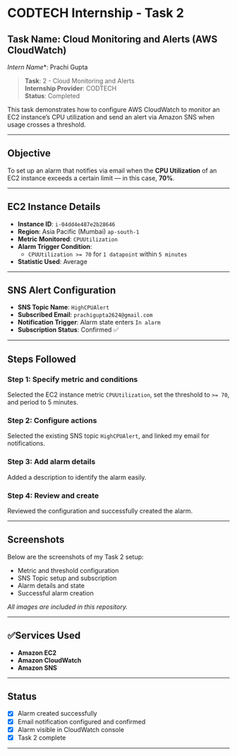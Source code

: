 # CODTECH Internship - Task 2

##  Task Name: Cloud Monitoring and Alerts (AWS CloudWatch)
*Intern Name**: Prachi Gupta  
> **Task**: 2 - Cloud Monitoring and Alerts  
> **Internship Provider**: CODTECH    
> **Status**: Completed


This task demonstrates how to configure AWS CloudWatch to monitor an EC2 instance’s CPU utilization and send an alert via Amazon SNS when usage crosses a threshold.

---

##  Objective

To set up an alarm that notifies via email when the **CPU Utilization** of an EC2 instance exceeds a certain limit — in this case, **70%**.

---

## EC2 Instance Details

- **Instance ID**: `i-04dd4e487e2b28646`
- **Region**: Asia Pacific (Mumbai) `ap-south-1`
- **Metric Monitored**: `CPUUtilization`
- **Alarm Trigger Condition**: 
  - `CPUUtilization >= 70` for `1 datapoint` within `5 minutes`
- **Statistic Used**: Average

---

##  SNS Alert Configuration

- **SNS Topic Name**: `HighCPUAlert`
- **Subscribed Email**: `prachigupta2624@gmail.com`
- **Notification Trigger**: Alarm state enters `In alarm`
- **Subscription Status**: Confirmed ✅

---

##  Steps Followed

### Step 1: Specify metric and conditions  
Selected the EC2 instance metric `CPUUtilization`, set the threshold to `>= 70`, and period to 5 minutes.

### Step 2: Configure actions  
Selected the existing SNS topic `HighCPUAlert`, and linked my email for notifications.

### Step 3: Add alarm details  
Added a description to identify the alarm easily.

### Step 4: Review and create  
Reviewed the configuration and successfully created the alarm.

---

##  Screenshots

Below are the screenshots of my Task 2 setup:
- Metric and threshold configuration
- SNS Topic setup and subscription
- Alarm details and state
- Successful alarm creation

_All images are included in this repository._

---

## ✅Services Used

- **Amazon EC2**
- **Amazon CloudWatch**
- **Amazon SNS**

---

## Status

- [x] Alarm created successfully
- [x] Email notification configured and confirmed
- [x] Alarm visible in CloudWatch console
- [x] Task 2 complete

---

> 